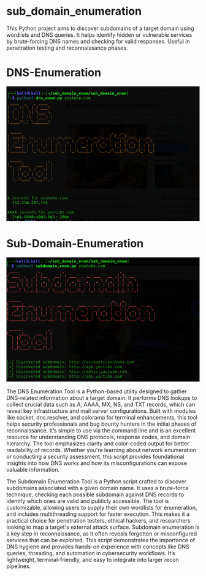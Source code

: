 # sub_domain_enumeration
This Python project aims to discover subdomains of a target domain using wordlists and DNS queries. It helps identify hidden or vulnerable services by brute-forcing DNS names and checking for valid responses. Useful in penetration testing and reconnaissance phases.
# DNS-Enumeration 
![Alt text](dns1.png)

# Sub-Domain-Enumeration
![Alt text](sub1.png)

The DNS Enumeration Tool is a Python-based utility designed to gather DNS-related information about a target domain. It performs DNS lookups to collect crucial data such as A, AAAA, MX, NS, and TXT records, which can reveal key infrastructure and mail server configurations. Built with modules like socket, dns.resolver, and colorama for terminal enhancements, this tool helps security professionals and bug bounty hunters in the initial phases of reconnaissance. It’s simple to use via the command line and is an excellent resource for understanding DNS protocols, response codes, and domain hierarchy. The tool emphasizes clarity and color-coded output for better readability of records. Whether you're learning about network enumeration or conducting a security assessment, this script provides foundational insights into how DNS works and how its misconfigurations can expose valuable information.

The Subdomain Enumeration Tool is a Python script crafted to discover subdomains associated with a given domain name. It uses a brute-force technique, checking each possible subdomain against DNS records to identify which ones are valid and publicly accessible. The tool is customizable, allowing users to supply their own wordlists for enumeration, and includes multithreading support for faster execution. This makes it a practical choice for penetration testers, ethical hackers, and researchers looking to map a target's external attack surface. Subdomain enumeration is a key step in reconnaissance, as it often reveals forgotten or misconfigured services that can be exploited. This script demonstrates the importance of DNS hygiene and provides hands-on experience with concepts like DNS queries, threading, and automation in cybersecurity workflows. It’s lightweight, terminal-friendly, and easy to integrate into larger recon pipelines.
